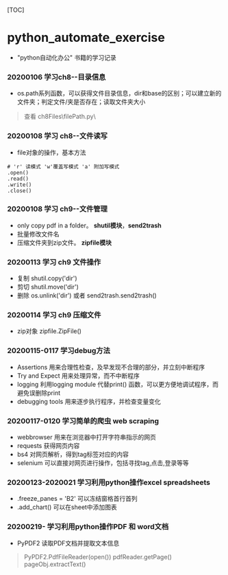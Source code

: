 [TOC]
# python_automate_exercise
- "python自动化办公" 书籍的学习记录
### 20200106 学习ch8--目录信息
- os.path系列函数，可以获得文件目录信息，dir和base的区别；可以建立新的文件夹；判定文件/夹是否存在；读取文件夹大小
> 查看 ch8Files\\filePath.py\
### 20200108 学习 ch8--文件读写
- file对象的操作，基本方法
```
# 'r' 读模式 'w'覆盖写模式 'a' 附加写模式
.open()
.read()
.write()
.close()

```
### 20200108 学习 ch9--文件管理
- only copy pdf in a folder。 **shutil模块**，**send2trash**
- 批量修改文件名 
- 压缩文件夹到zip文件。  **zipfile模块**

### 20200113 学习 ch9 文件操作 
- 复制 shutil.copy('dir')
- 剪切 shutil.move('dir')
- 删除 os.unlink('dir')  或者 send2trash.send2trash()
### 20200114 学习 ch9 压缩文件
- zip对象 zipfile.ZipFile()

### 20200115-0117 学习debug方法
- Assertions 用来合理性检查，及早发现不合理的部分，并立刻中断程序
- Try and Expect 用来处理异常，而不中断程序
- logging  利用logging module 代替print() 函数，可以更方便地调试程序，而避免误删除print
- debugging tools 用来逐步执行程序，并检查变量变化
### 20200117-0120 学习简单的爬虫 web scraping
- webbrowser 用来在浏览器中打开字符串指示的网页
- requests   获得网页内容
- bs4        对网页解析，得到tag标签对应的内容
- selenium   可以直接对网页进行操作，包括寻找tag,点击,登录等等

### 20200123-2020021 学习利用python操作excel spreadsheets
- .freeze_panes = 'B2' 可以冻结窗格首行首列
- .add_chart() 可以在sheet中添加图表

### 20200219-    学习利用python操作PDF 和 word文档
- PyPDF2 读取PDF文档并提取文本信息
> PyPDF2.PdfFileReader(open())
> pdfReader.getPage()
> pageObj.extractText()